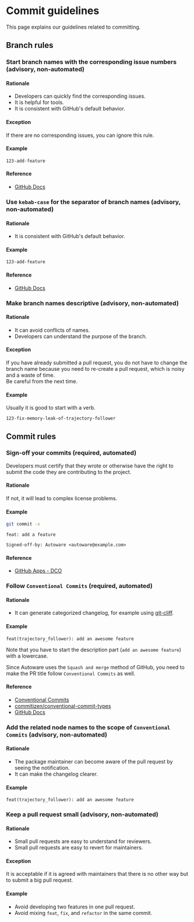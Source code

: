 # Commit guidelines

This page explains our guidelines related to committing.

## Branch rules

### Start branch names with the corresponding issue numbers (advisory, non-automated)

#### Rationale

- Developers can quickly find the corresponding issues.
- It is helpful for tools.
- It is consistent with GitHub's default behavior.

#### Exception

If there are no corresponding issues, you can ignore this rule.

#### Example

```text
123-add-feature
```

#### Reference

- [GitHub Docs](https://docs.github.com/en/issues/tracking-your-work-with-issues/creating-a-branch-for-an-issue)

### Use `kebab-case` for the separator of branch names (advisory, non-automated)

#### Rationale

- It is consistent with GitHub's default behavior.

#### Example

```text
123-add-feature
```

#### Reference

- [GitHub Docs](https://docs.github.com/en/issues/tracking-your-work-with-issues/creating-a-branch-for-an-issue)

### Make branch names descriptive (advisory, non-automated)

#### Rationale

- It can avoid conflicts of names.
- Developers can understand the purpose of the branch.

#### Exception

If you have already submitted a pull request, you do not have to change the branch name because you need to re-create a pull request, which is noisy and a waste of time.  
Be careful from the next time.

#### Example

Usually it is good to start with a verb.

```text
123-fix-memory-leak-of-trajectory-follower
```

## Commit rules

### Sign-off your commits (required, automated)

Developers must certify that they wrote or otherwise have the right to submit the code they are contributing to the project.

#### Rationale

If not, it will lead to complex license problems.

#### Example

```bash
git commit -s
```

```text
feat: add a feature

Signed-off-by: Autoware <autoware@example.com>
```

#### Reference

- [GitHub Apps - DCO](https://github.com/apps/dco)

### Follow `Conventional Commits` (required, automated)

#### Rationale

- It can generate categorized changelog, for example using [git-cliff](https://github.com/orhun/git-cliff).

#### Example

```text
feat(trajectory_follower): add an awesome feature
```

Note that you have to start the description part (`add an awesome feature`) with a lowercase.

Since Autoware uses the `Squash and merge` method of GitHub, you need to make the PR title follow `Conventional Commits` as well.

#### Reference

- [Conventional Commits](https://www.conventionalcommits.org/en/v1.0.0/)
- [commitizen/conventional-commit-types](https://github.com/commitizen/conventional-commit-types)
- [GitHub Docs](https://docs.github.com/en/repositories/configuring-branches-and-merges-in-your-repository/configuring-pull-request-merges/about-merge-methods-on-github#squashing-your-merge-commits)

### Add the related node names to the scope of `Conventional Commits` (advisory, non-automated)

#### Rationale

- The package maintainer can become aware of the pull request by seeing the notification.
- It can make the changelog clearer.

#### Example

```text
feat(trajectory_follower): add an awesome feature
```

### Keep a pull request small (advisory, non-automated)

#### Rationale

- Small pull requests are easy to understand for reviewers.
- Small pull requests are easy to revert for maintainers.

#### Exception

It is acceptable if it is agreed with maintainers that there is no other way but to submit a big pull request.

#### Example

- Avoid developing two features in one pull request.
- Avoid mixing `feat`, `fix`, and `refactor` in the same commit.
